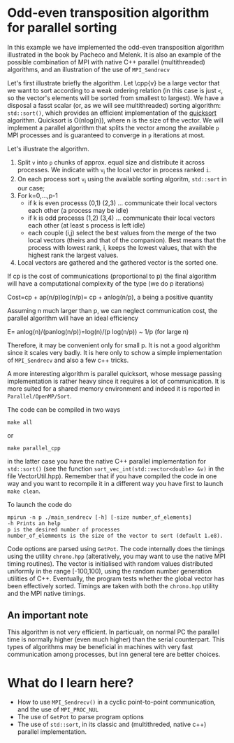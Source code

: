 # Odd-even transposition algorithm for parallel sorting

In this example we have implemented the odd-even transposition algorithm illustrated in the book by Pacheco and Melenk. It is also an example
of the possible combination of MPI with native C++ parallel (multithreaded) algorithms, and an illustration of the use of `MPI_Sendrecv`


Let's first illustrate briefly the algorithm. Let \cpp{v} be a large vector that we want to sort according to a weak ordering relation (in this case is just `<`, so the vector's elements will be sorted from smallest to largest). We have a disposal a fasst scalar (or, as we will see multithreaded) sorting algorithm: `std::sort()`, which provides an efficient implementation of the [quicksort](https://en.wikipedia.org/wiki/Quicksort) algorithm. Quicksort is O(nlog(n)), where n is the size of the vector. We will implement a parallel algorithm that splits the vector among the available `p` MPI processes and is guaranteed to converge in `p` iterations at most.

Let's illustrate the algorithm.

1. Split `v` into `p` chunks of approx. equal size and distribute it across processes. We indicate with `v`<sub>i</sub> the local vector in process ranked `i`.
2. On each process sort `v`<sub>i</sub> using the available sorting algoritm, `std::sort` in our case;
3. For k=0,...,p-1
    * if k is even processs (0,1) (2,3) ... communicate their local vectors each other (a process may be idle)
    * if k is odd  processs (1,2) (3,4) ... communicate their local vectors each other (at least s process is left idle)
    * each couple (i,j) select the best values from the merge of the two local vectors (theirs and that of the companion). Best means that the process with lowest rank, i, keeps the lowest values, that with the highest rank the largest values.
4. Local vectors are gathered and the gathered vector is the sorted one.
     

If cp is the cost of communications (proportional to p) the final algorithm will have a computational complexity of the type (we do p iterations)

Cost=cp + ap(n/p)log(n/p)= cp + anlog(n/p), a being a positive quantity

Assuming n much larger than p, we can neglect communication cost, the parallel algorithm will have an ideal efficiency

E= anlog(n)/(panlog(n/p))=log(n)/(p log(n/p)) ~  1/p (for large n)

Therefore, it may be convenient only for small p. It is not a good algorithm since it scales very badly. It is here only to schow a simple implementation of `MPI_Sendrecv` and also a few c++ tricks.

A more interesting algorithm is parallel quicksort, whose message passing implementation is rather heavy since it requires a lot of communication. It is more suited for a shared memory environment and indeed it is reported in `Parallel/OpenMP/Sort`. 

The code can be compiled in two ways

	make all
or

	make parallel_cpp
	
in the latter case you have the native C++ parallel implementation for `std::sort()` (see the function `sort_vec_int(std::vector<double> &v)` in the file VectorUtil.hpp). Remember that if you have compiled the code in one way and you want to recompile it in a different way you have first to launch `make clean`.

To launch the code do

	mpirun -n p ./main_sendrecv [-h] [-size number_of_elements]
	-h Prints an help
	p is the desired number of processes
	number_of_elemments is the size of the vector to sort (default 1.e8).
	
Code options are parsed using `GetPot`.
The code internally does the timings using the utility `chrono.hpp` (alteratively, you may want to use the native MPI timing routines).
The vector is initialised with random values distributed uniformly in the range [-100,100), using the random number generation utilities of C++.
Eventually, the program tests whether the global vector has been effectively sorted.
Timings are taken with both the `chrono.hpp` utility and the MPI native timings.

## An important note
This algorithm is not very efficient. In particualr, on normal PC the parallel time is normally higher (even much higher) than the serial counterpart.
This types of algorithms may be beneficial in machines with very fast communication among processes, but inn general tere are better choices. 


# What do I learn here?
- How to use `MPI_Sendrecv()` in a cyclic point-to-point communication, and the use of `MPI_PROC_NUL`
- The use of `GetPot` to parse program options
- The use of `std::sort`, in its classic and (multithreded, native c++) parallel implementation.




	
